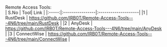Remote Access Tools:
<br>
| S.No | Tool|  Link |
|:-----:|:----------------|:--------------------|
|1  | RustDesk  | https://github.com/IRB0T/Remote-Access-Tools---4N6/tree/main/RustDesk |
|2  | AnyDesk  | https://github.com/IRB0T/Remote-Access-Tools---4N6/tree/main/AnyDesk |
|3  | ConnectWise  | https://github.com/IRB0T/Remote-Access-Tools---4N6/tree/main/ConnectWise |
